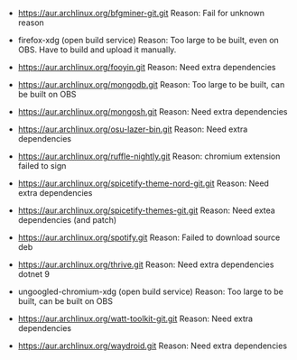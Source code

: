 - https://aur.archlinux.org/bfgminer-git.git
  Reason: Fail for unknown reason
  
- firefox-xdg (open build service)
  Reason: Too large to be built, even on OBS. Have to build and upload it manually.
  
- https://aur.archlinux.org/fooyin.git
  Reason: Need extra dependencies
  
- https://aur.archlinux.org/mongodb.git
  Reason: Too large to be built, can be built on OBS
  
- https://aur.archlinux.org/mongosh.git
  Reason: Need extra dependencies
  
- https://aur.archlinux.org/osu-lazer-bin.git
  Reason: Need extra dependencies
  
- https://aur.archlinux.org/ruffle-nightly.git
  Reason: chromium extension failed to sign
  
- https://aur.archlinux.org/spicetify-theme-nord-git.git
  Reason: Need extra dependencies
  
- https://aur.archlinux.org/spicetify-themes-git.git
  Reason: Need extea dependencies (and patch)
  
- https://aur.archlinux.org/spotify.git
  Reason: Failed to download source deb
  
- https://aur.archlinux.org/thrive.git
  Reason: Need extra dependencies dotnet 9
  
- ungoogled-chromium-xdg (open build service)
  Reason: Too large to be built, can be built on OBS
  
- https://aur.archlinux.org/watt-toolkit-git.git
  Reason: Need extra dependencies
  
- https://aur.archlinux.org/waydroid.git
  Reason: Need extra dependencies
  
